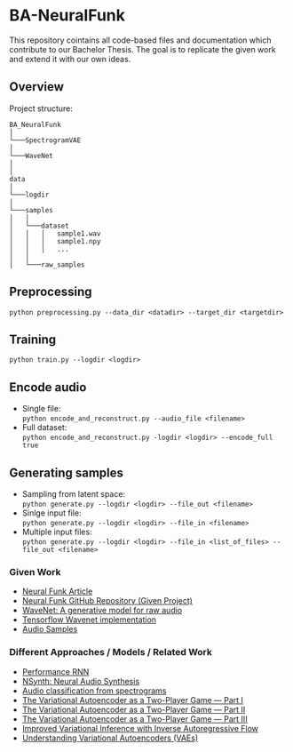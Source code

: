 # BA-NeuralFunk
This repository cointains all code-based files and documentation which contribute to our Bachelor Thesis. The goal is to replicate the given work and extend it with our own ideas.

## Overview
Project structure:

```
BA_NeuralFunk  
│
└───SpectrogramVAE
│   
└───WaveNet
│
│
data
│
└───logdir
│
└───samples
│   │
│   └───dataset
│   │   │   sample1.wav
│   │   │   sample1.npy
│   │   │   ...
│   │
│   └───raw_samples

```
## Preprocessing
```python preprocessing.py --data_dir <datadir> --target_dir <targetdir>```
## Training
```python train.py --logdir <logdir>```
## Encode audio
* Single file:\
```python encode_and_reconstruct.py --audio_file <filename>```
* Full dataset:\
```python encode_and_reconstruct.py -logdir <logdir> --encode_full true```
## Generating samples
* Sampling from latent space:\
```python generate.py --logdir <logdir> --file_out <filename>```
* Sinlge input file:\
```python generate.py --logdir <logdir> --file_in <filename>```
* Multiple input files:\
```python generate.py --logdir <logdir> --file_in <list_of_files> --file_out <filename>```




### Given Work
* [Neural Funk Article](https://towardsdatascience.com/neuralfunk-combining-deep-learning-with-sound-design-91935759d628) 
* [Neural Funk GitHub Repository (Given Project)](https://github.com/maxfrenzel/SpectrogramVAE) 
* [WaveNet: A generative model for raw audio](https://www.deepmind.com/blog/wavenet-a-generative-model-for-raw-audio)
* [Tensorflow Wavenet implementation](https://github.com/ibab/tensorflow-wavenet)
* [Audio Samples](https://www.dropbox.com/s/vo5s1iq5eqyxxcm/Generated%20Samples.zip?dl=0)

### Different Approaches / Models / Related Work
* [Performance RNN](https://magenta.tensorflow.org/performance-rnn)
* [NSynth: Neural Audio Synthesis](https://magenta.tensorflow.org/nsynth)
* [Audio classification from spectrograms](https://gist.github.com/naotokui/a2b331dd206b13a70800e862cfe7da3c)
* [The Variational Autoencoder as a Two-Player Game — Part I](https://towardsdatascience.com/the-variational-autoencoder-as-a-two-player-game-part-i-4c3737f0987b)
* [The Variational Autoencoder as a Two-Player Game — Part II](https://towardsdatascience.com/the-variational-autoencoder-as-a-two-player-game-part-ii-b80d48512f46)
* [The Variational Autoencoder as a Two-Player Game — Part III](https://towardsdatascience.com/the-variational-autoencoder-as-a-two-player-game-part-iii-d8d56c301600)
* [Improved Variational Inference with Inverse Autoregressive Flow](https://arxiv.org/pdf/1606.04934.pdf)
* [Understanding Variational Autoencoders (VAEs)](https://towardsdatascience.com/understanding-variational-autoencoders-vaes-f70510919f73)
